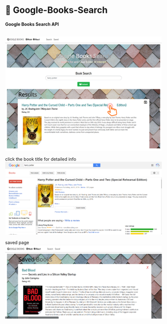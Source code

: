 # 📘 Google-Books-Search

#### Google Books Search API

## 
![concert](./client/public/w19.png)

click the book title for detailed info
![concert](./client/public/Snipaste_2019-04-12_12-49-24.png)

saved page
![concert](./client/public/Snipaste_2019-04-12_12-49-58.png)
